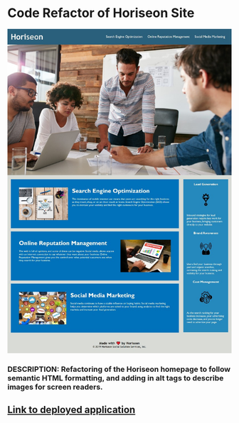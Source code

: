 # Code Refactor of Horiseon Site

![screenshot of site](Develop\assets\images\fullpage-screenshot-resize.jpg)

### **DESCRIPTION:** Refactoring of the Horiseon homepage to follow semantic HTML formatting, and adding in alt tags to describe images for screen readers. ###

## [Link to deployed application](https://jshmtchll.github.io/weekly-challenge-one/.) ##
